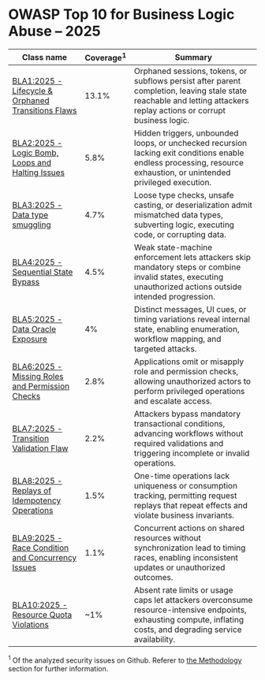 # OWASP Top 10 for Business Logic Abuse – 2025

| Class name                                                 | Coverage<sup>1</sup> | Summary                                                                                                                                                               |
|------------------------------------------------------------|----------------------|-----------------------------------------------------------------------------------------------------------------------------------------------------------------------|
| [BLA1:2025 - Lifecycle & Orphaned Transitions Flaws][bla1] | 13.1%                | Orphaned sessions, tokens, or subflows persist after parent completion, leaving stale state reachable and letting attackers replay actions or corrupt business logic. |
| [BLA2:2025 - Logic Bomb, Loops and Halting Issues][bla2]   | 5.8%                 | Hidden triggers, unbounded loops, or unchecked recursion lacking exit conditions enable endless processing, resource exhaustion, or unintended privileged execution.  |
| [BLA3:2025 - Data type smuggling][bla3]                    | 4.7%                 | Loose type checks, unsafe casting, or deserialization admit mismatched data types, subverting logic, executing code, or corrupting data.                              |
| [BLA4:2025 - Sequential State Bypass][bla4]                | 4.5%                 | Weak state-machine enforcement lets attackers skip mandatory steps or combine invalid states, executing unauthorized actions outside intended progression.            |
| [BLA5:2025 - Data Oracle Exposure][bla5]                   | 4%                   | Distinct messages, UI cues, or timing variations reveal internal state, enabling enumeration, workflow mapping, and targeted attacks.                                 |
| [BLA6:2025 - Missing Roles and Permission Checks][bla6]    | 2.8%                 | Applications omit or misapply role and permission checks, allowing unauthorized actors to perform privileged operations and escalate access.                          |
| [BLA7:2025 - Transition Validation Flaw][bla7]             | 2.2%                 | Attackers bypass mandatory transactional conditions, advancing workflows without required validations and triggering incomplete or invalid operations.                |
| [BLA8:2025 - Replays of Idempotency Operations][bla8]      | 1.5%                 | One-time operations lack uniqueness or consumption tracking, permitting request replays that repeat effects and violate business invariants.                          |
| [BLA9:2025 - Race Condition and Concurrency Issues][bla9]  | 1.1%                 | Concurrent actions on shared resources without synchronization lead to timing races, enabling inconsistent updates or unauthorized outcomes.                          |
| [BLA10:2025 - Resource Quota Violations][bla10]            | ~1%                  | Absent rate limits or usage caps let attackers overconsume resource-intensive endpoints, exhausting compute, inflating costs, and degrading service availability.     |

<sup>1</sup> Of the analyzed security issues on Github. Referer to [the Methodology][methodology] section for further information. 

[bla1]: lifecycle-orphaned-transitions-flaws.md
[bla2]: logic-bomb-loops-halting-issues.md
[bla3]: data-type-smuggling.md
[bla4]: sequential-state-bypass.md
[bla5]: data-oracle-exposure.md
[bla6]: missing-roles-and-permission-checks.md
[bla7]: transition-validation-flaw.md
[bla8]: replays-of-idempotency-operations.md
[bla9]: race-condition-and-concurrency-issues.md
[bla10]: resource-quota-violations.md
[methodology]: ../methodology/methodology.md